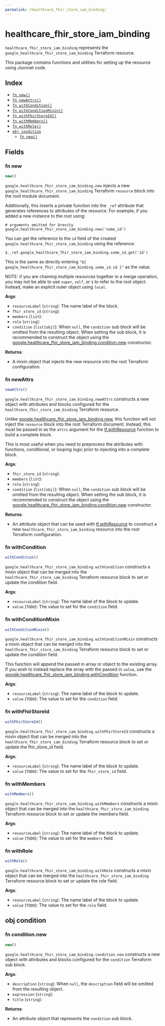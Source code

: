 ```yaml
---
permalink: /healthcare_fhir_store_iam_binding/
---
```


# healthcare_fhir_store_iam_binding

`healthcare_fhir_store_iam_binding` represents the `google_healthcare_fhir_store_iam_binding` Terraform resource.



This package contains functions and utilities for setting up the resource using Jsonnet code.


## Index

* [`fn new()`](#fn-new)
* [`fn newAttrs()`](#fn-newattrs)
* [`fn withCondition()`](#fn-withcondition)
* [`fn withConditionMixin()`](#fn-withconditionmixin)
* [`fn withFhirStoreId()`](#fn-withfhirstoreid)
* [`fn withMembers()`](#fn-withmembers)
* [`fn withRole()`](#fn-withrole)
* [`obj condition`](#obj-condition)
  * [`fn new()`](#fn-conditionnew)

## Fields

### fn new

```ts
new()
```


`google.healthcare_fhir_store_iam_binding.new` injects a new `google_healthcare_fhir_store_iam_binding` Terraform `resource`
block into the root module document.

Additionally, this inserts a private function into the `_ref` attribute that generates references to attributes of the
resource. For example, if you added a new instance to the root using:

    # arguments omitted for brevity
    google.healthcare_fhir_store_iam_binding.new('some_id')

You can get the reference to the `id` field of the created `google.healthcare_fhir_store_iam_binding` using the reference:

    $._ref.google_healthcare_fhir_store_iam_binding.some_id.get('id')

This is the same as directly entering `"${ google_healthcare_fhir_store_iam_binding.some_id.id }"` as the value.

NOTE: if you are chaining multiple resources together in a merge operation, you may not be able to use `super`, `self`,
or `$` to refer to the root object. Instead, make an explicit outer object using `local`.

**Args**:
  - `resourceLabel` (`string`): The name label of the block.
  - `fhir_store_id` (`string`): 
  - `members` (`list`): 
  - `role` (`string`): 
  - `condition` (`list[obj]`):  When `null`, the `condition` sub block will be omitted from the resulting object. When setting the sub block, it is recommended to construct the object using the [google.healthcare_fhir_store_iam_binding.condition.new](#fn-healthcarefhirstoreiambindingconditionnew) constructor.

**Returns**:
- A mixin object that injects the new resource into the root Terraform configuration.


### fn newAttrs

```ts
newAttrs()
```


`google.healthcare_fhir_store_iam_binding.newAttrs` constructs a new object with attributes and blocks configured for the `healthcare_fhir_store_iam_binding`
Terraform resource.

Unlike [google.healthcare_fhir_store_iam_binding.new](#fn-healthcarefhirstoreiambindingnew), this function will not inject the `resource`
block into the root Terraform document. Instead, this must be passed in as the `attrs` argument for the
[tf.withResource](https://github.com/tf-libsonnet/core/tree/main/docs#fn-withresource) function to build a complete block.

This is most useful when you need to preprocess the attributes with functions, conditional, or looping logic prior to
injecting into a complete block.

**Args**:
  - `fhir_store_id` (`string`): 
  - `members` (`list`): 
  - `role` (`string`): 
  - `condition` (`list[obj]`):  When `null`, the `condition` sub block will be omitted from the resulting object. When setting the sub block, it is recommended to construct the object using the [google.healthcare_fhir_store_iam_binding.condition.new](#fn-healthcarefhirstoreiambindingconditionnew) constructor.

**Returns**:
  - An attribute object that can be used with [tf.withResource](https://github.com/tf-libsonnet/core/tree/main/docs#fn-withresource) to construct a new `healthcare_fhir_store_iam_binding` resource into the root Terraform configuration.


### fn withCondition

```ts
withCondition()
```

`google.healthcare_fhir_store_iam_binding.withCondition` constructs a mixin object that can be merged into the `healthcare_fhir_store_iam_binding`
Terraform resource block to set or update the condition field.



**Args**:
  - `resourceLabel` (`string`): The name label of the block to update.
  - `value` (`TODO`): The value to set for the `condition` field.


### fn withConditionMixin

```ts
withConditionMixin()
```

`google.healthcare_fhir_store_iam_binding.withConditionMixin` constructs a mixin object that can be merged into the `healthcare_fhir_store_iam_binding`
Terraform resource block to set or update the condition field.

This function will append the passed in array or object to the existing array. If you wish
to instead replace the array with the passed in `value`, use the [google.healthcare_fhir_store_iam_binding.withCondition](TODO)
function.


**Args**:
  - `resourceLabel` (`string`): The name label of the block to update.
  - `value` (`TODO`): The value to set for the `condition` field.


### fn withFhirStoreId

```ts
withFhirStoreId()
```

`google.healthcare_fhir_store_iam_binding.withFhirStoreId` constructs a mixin object that can be merged into the `healthcare_fhir_store_iam_binding`
Terraform resource block to set or update the fhir_store_id field.



**Args**:
  - `resourceLabel` (`string`): The name label of the block to update.
  - `value` (`TODO`): The value to set for the `fhir_store_id` field.


### fn withMembers

```ts
withMembers()
```

`google.healthcare_fhir_store_iam_binding.withMembers` constructs a mixin object that can be merged into the `healthcare_fhir_store_iam_binding`
Terraform resource block to set or update the members field.



**Args**:
  - `resourceLabel` (`string`): The name label of the block to update.
  - `value` (`TODO`): The value to set for the `members` field.


### fn withRole

```ts
withRole()
```

`google.healthcare_fhir_store_iam_binding.withRole` constructs a mixin object that can be merged into the `healthcare_fhir_store_iam_binding`
Terraform resource block to set or update the role field.



**Args**:
  - `resourceLabel` (`string`): The name label of the block to update.
  - `value` (`TODO`): The value to set for the `role` field.


## obj condition



### fn condition.new

```ts
new()
```


`google.healthcare_fhir_store_iam_binding.condition.new` constructs a new object with attributes and blocks configured for the `condition`
Terraform sub block.



**Args**:
  - `description` (`string`):  When `null`, the `description` field will be omitted from the resulting object.
  - `expression` (`string`): 
  - `title` (`string`): 

**Returns**:
  - An attribute object that represents the `condition` sub block.
